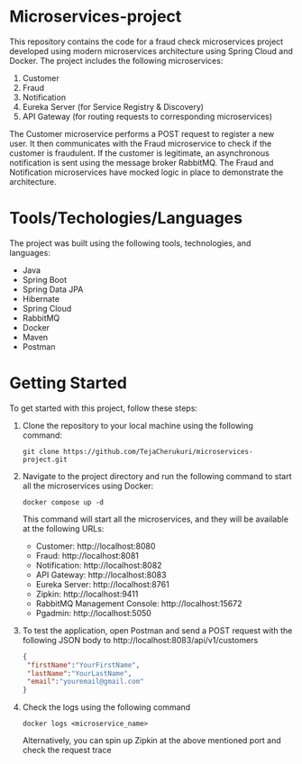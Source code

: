 # Microservices-project

This repository contains the code for a fraud check microservices project developed using modern microservices architecture using Spring Cloud and Docker. The project includes the following microservices:

1. Customer
2. Fraud
3. Notification
4. Eureka Server (for Service Registry & Discovery)
5. API Gateway (for routing requests to corresponding microservices)

The Customer microservice performs a POST request to register a new user. It then communicates with the Fraud microservice to check if the customer is fraudulent. If the customer is legitimate, an asynchronous notification is sent using the message broker RabbitMQ. The Fraud and Notification microservices have mocked logic in place to demonstrate the architecture.

# Tools/Techologies/Languages
The project was built using the following tools, technologies, and languages:

- Java
- Spring Boot
- Spring Data JPA
- Hibernate
- Spring Cloud
- RabbitMQ
- Docker
- Maven
- Postman

# Getting Started
To get started with this project, follow these steps:

1. Clone the repository to your local machine using the following command:
    ```shell 
    git clone https://github.com/TejaCherukuri/microservices-project.git
    ```
2. Navigate to the project directory and run the following command to start all the microservices using Docker:
    ```shell 
    docker compose up -d
    ```
    This command will start all the microservices, and they will be available at the following URLs:

    - Customer: http://localhost:8080
    - Fraud: http://localhost:8081
    - Notification: http://localhost:8082
    - API Gateway: http://localhost:8083
    - Eureka Server: http://localhost:8761
    - Zipkin: http://localhost:9411
    - RabbitMQ Management Console: http://localhost:15672
    - Pgadmin: http://localhost:5050
3. To test the application, open Postman and send a POST request with the following JSON body to http://localhost:8083/api/v1/customers
    ```json
    {
     "firstName":"YourFirstName",
     "lastName":"YourLastName",
     "email":"youremail@gmail.com"
    }
4. Check the logs using the following command
    ```shell 
    docker logs <microservice_name>
    ```
    Alternatively, you can spin up Zipkin at the above mentioned port and check the request trace
